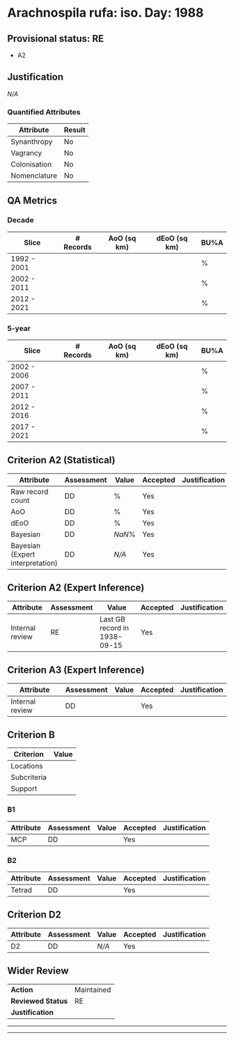 # Arachnospila rufa: iso. Day: 1988
## Provisional status: RE
- A2 

## Justification
*N/A*
### Quantified Attributes
|Attribute|Result|
|---|---|
|Synanthropy|No|
|Vagrancy|No|
|Colonisation|No|
|Nomenclature|No|
## QA Metrics
### Decade
| Slice | # Records | AoO (sq km) | dEoO (sq km) |BU%A |
|---|---|---|---|---|
|1992 - 2001||||%|
|2002 - 2011||||%|
|2012 - 2021||||%|
### 5-year
| Slice | # Records | AoO (sq km) | dEoO (sq km) |BU%A |
|---|---|---|---|---|
|2002 - 2006||||%|
|2007 - 2011||||%|
|2012 - 2016||||%|
|2017 - 2021||||%|
## Criterion A2 (Statistical)
|Attribute|Assessment|Value|Accepted|Justification
|---|---|---|---|---|
|Raw record count|DD|%|Yes||
|AoO|DD|%|Yes||
|dEoO|DD|%|Yes||
|Bayesian|DD|*NaN*%|Yes||
|Bayesian (Expert interpretation)|DD|*N/A*|Yes||
## Criterion A2 (Expert Inference)
|Attribute|Assessment|Value|Accepted|Justification
|---|---|---|---|---|
|Internal review|RE|Last GB record in 1938-09-15|Yes||
## Criterion A3 (Expert Inference)
|Attribute|Assessment|Value|Accepted|Justification
|---|---|---|---|---|
|Internal review|DD||Yes||
## Criterion B
|Criterion| Value|
|---|---|
|Locations||
|Subcriteria||
|Support||
### B1
|Attribute|Assessment|Value|Accepted|Justification
|---|---|---|---|---|
|MCP|DD||Yes||
### B2
|Attribute|Assessment|Value|Accepted|Justification
|---|---|---|---|---|
|Tetrad|DD||Yes||
## Criterion D2
|Attribute|Assessment|Value|Accepted|Justification
|---|---|---|---|---|
|D2|DD|*N/A*|Yes||
## Wider Review
|  |  |
|---|---|
|**Action**|Maintained|
|**Reviewed Status**|RE|
|**Justification**||
---
 ---
 <br><br>
 
